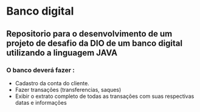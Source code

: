 # Banco digital 

## Repositorio para o desenvolvimento de um projeto de desafio da DIO de um banco digital utilizando a linguagem JAVA


### O banco deverá fazer : 
 - Cadastro da conta do cliente.
 - Fazer transações (transferencias, saques)
 - Exibir o extrato completo de todas as transações com suas respectivas datas e informações
